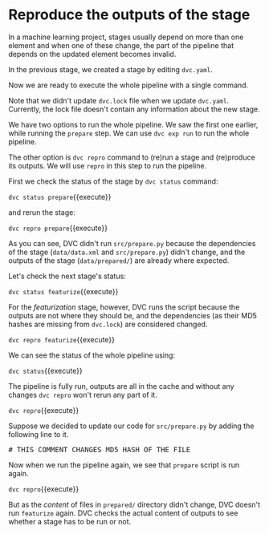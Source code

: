 # Reproduce the outputs of the stage

In a machine learning project, stages usually depend on more than one element
and when one of these change, the part of the pipeline that depends on the
updated element becomes invalid.

In the previous stage, we created a stage by editing `dvc.yaml`.

Now we are ready to execute the whole pipeline with a single command.

Note that we didn't update `dvc.lock` file when we update `dvc.yaml`. Currently,
the lock file doesn't contain any information about the new stage.

We have two options to run the whole pipeline. We saw the first one earlier,
while running the `prepare` step. We can use `dvc exp run` to run the whole
pipeline.

The other option is `dvc repro` command to (re)run a stage and (re)produce its
outputs. We will use `repro` in this step to run the pipeline. 

First we check the status of the stage by `dvc status` command:

`dvc status prepare`{{execute}}

and rerun the stage:

`dvc repro prepare`{{execute}}

As you can see, DVC didn't run `src/prepare.py` because the dependencies of the
stage (`data/data.xml` and `src/prepare.py`) didn't change, and the outputs of the
stage (`data/prepared/`) are already where expected.

Let's check the next stage's status:

`dvc status featurize`{{execute}}

For the _featurization_ stage, however, DVC runs the script because the outputs
are not where they should be, and the dependencies (as their MD5 hashes are
missing from `dvc.lock`) are considered changed.

`dvc repro featurize`{{execute}}

We can see the status of the whole pipeline using:

`dvc status`{{execute}}

The pipeline is fully run, outputs are all in the cache and without any
changes `dvc repro` won't rerun any part of it.

`dvc repro`{{execute}}

Suppose we decided to update our code for `src/prepare.py` by adding the
following line to it.

<pre class="file" data-filename="stages/src/prepare.py" data-target="append">
# THIS COMMENT CHANGES MD5 HASH OF THE FILE
</pre>

Now when we run the pipeline again, we see that `prepare` script is run again. 

`dvc repro`{{execute}}

But as the _content_ of files in `prepared/` directory didn't change, DVC
doesn't run `featurize` again. DVC checks the actual content of outputs to see
whether a stage has to be run or not.
